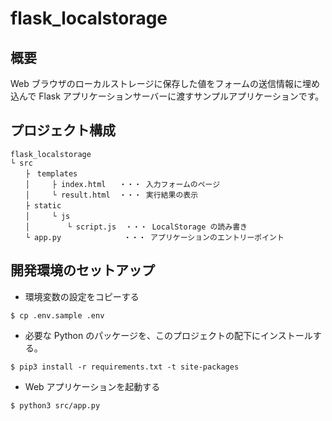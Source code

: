 # flask_localstorage

## 概要
Web ブラウザのローカルストレージに保存した値をフォームの送信情報に埋め込んで Flask アプリケーションサーバーに渡すサンプルアプリケーションです。

## プロジェクト構成

```
flask_localstorage
└ src
　　├　templates
　　│　　　├ index.html   ・・・ 入力フォームのページ
　　│　　　└ result.html  ・・・ 実行結果の表示
　　├ static
　　│　　　└ js
　　│　    　 └ script.js  ・・・ LocalStorage の読み書き
　　└ app.py              ・・・ アプリケーションのエントリーポイント
```


## 開発環境のセットアップ
- 環境変数の設定をコピーする
```shell
$ cp .env.sample .env
```

- 必要な Python のパッケージを、このプロジェクトの配下にインストールする。
```shell
$ pip3 install -r requirements.txt -t site-packages
```

- Web アプリケーションを起動する
```shell
$ python3 src/app.py
```

